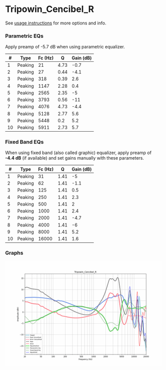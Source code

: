 # Tripowin_Cencibel_R
See [usage instructions](https://github.com/jaakkopasanen/AutoEq#usage) for more options and info.

### Parametric EQs
Apply preamp of -5.7 dB when using parametric equalizer.

|   # | Type    |   Fc (Hz) |    Q |   Gain (dB) |
|-----|---------|-----------|------|-------------|
|   1 | Peaking |        21 | 4.73 |        -0.7 |
|   2 | Peaking |        27 | 0.44 |        -4.1 |
|   3 | Peaking |       318 | 0.39 |         2.6 |
|   4 | Peaking |      1147 | 2.28 |         0.4 |
|   5 | Peaking |      2565 | 2.35 |        -5   |
|   6 | Peaking |      3793 | 0.56 |       -11   |
|   7 | Peaking |      4076 | 4.73 |        -4.4 |
|   8 | Peaking |      5128 | 2.77 |         5.6 |
|   9 | Peaking |      5448 | 0.2  |         5.2 |
|  10 | Peaking |      5911 | 2.73 |         5.7 |

### Fixed Band EQs
When using fixed band (also called graphic) equalizer, apply preamp of **-4.4 dB** (if available) and set gains manually with these parameters.

|   # | Type    |   Fc (Hz) |    Q |   Gain (dB) |
|-----|---------|-----------|------|-------------|
|   1 | Peaking |        31 | 1.41 |        -5   |
|   2 | Peaking |        62 | 1.41 |        -1.1 |
|   3 | Peaking |       125 | 1.41 |         0.5 |
|   4 | Peaking |       250 | 1.41 |         2.3 |
|   5 | Peaking |       500 | 1.41 |         2   |
|   6 | Peaking |      1000 | 1.41 |         2.4 |
|   7 | Peaking |      2000 | 1.41 |        -4.7 |
|   8 | Peaking |      4000 | 1.41 |        -6   |
|   9 | Peaking |      8000 | 1.41 |         5.2 |
|  10 | Peaking |     16000 | 1.41 |         1.6 |

### Graphs
![](./Tripowin_Cencibel_R.png)
